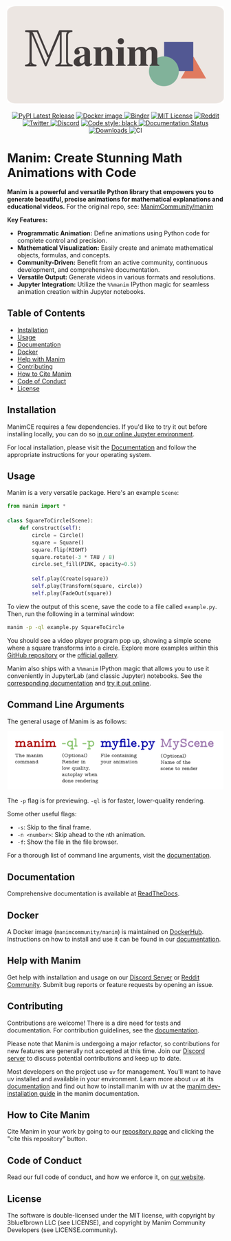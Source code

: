 <p align="center">
    <a href="https://www.manim.community/"><img src="https://raw.githubusercontent.com/ManimCommunity/manim/main/logo/cropped.png" alt="Manim Logo"></a>
    <br />
    <br />
    <a href="https://pypi.org/project/manim/"><img src="https://img.shields.io/pypi/v/manim.svg?style=flat&logo=pypi" alt="PyPI Latest Release"></a>
    <a href="https://hub.docker.com/r/manimcommunity/manim"><img src="https://img.shields.io/docker/v/manimcommunity/manim?color=%23099cec&label=docker%20image&logo=docker" alt="Docker image"> </a>
    <a href="https://mybinder.org/v2/gh/ManimCommunity/jupyter_examples/HEAD?filepath=basic_example_scenes.ipynb"><img src="https://mybinder.org/badge_logo.svg" alt="Binder"></a>
    <a href="http://choosealicense.com/licenses/mit/"><img src="https://img.shields.io/badge/license-MIT-red.svg?style=flat" alt="MIT License"></a>
    <a href="https://www.reddit.com/r/manim/"><img src="https://img.shields.io/reddit/subreddit-subscribers/manim.svg?color=orange&label=reddit&logo=reddit" alt="Reddit" href=></a>
    <a href="https://twitter.com/manim_community/"><img src="https://img.shields.io/twitter/url/https/twitter.com/cloudposse.svg?style=social&label=Follow%20%40manim_community" alt="Twitter">
    <a href="https://www.manim.community/discord/"><img src="https://img.shields.io/discord/581738731934056449.svg?label=discord&color=yellow&logo=discord" alt="Discord"></a>
    <a href="https://github.com/psf/black"><img src="https://img.shields.io/badge/code%20style-black-000000.svg" alt="Code style: black">
    <a href="https://docs.manim.community/"><img src="https://readthedocs.org/projects/manimce/badge/?version=latest" alt="Documentation Status"></a>
    <a href="https://pepy.tech/project/manim"><img src="https://pepy.tech/badge/manim/month?" alt="Downloads"> </a>
    <img src="https://github.com/ManimCommunity/manim/workflows/CI/badge.svg" alt="CI">
    <br />
</p>

# Manim: Create Stunning Math Animations with Code

**Manim is a powerful and versatile Python library that empowers you to generate beautiful, precise animations for mathematical explanations and educational videos.**  For the original repo, see:  [ManimCommunity/manim](https://github.com/ManimCommunity/manim)

**Key Features:**

*   **Programmatic Animation:** Define animations using Python code for complete control and precision.
*   **Mathematical Visualization:** Easily create and animate mathematical objects, formulas, and concepts.
*   **Community-Driven:** Benefit from an active community, continuous development, and comprehensive documentation.
*   **Versatile Output:** Generate videos in various formats and resolutions.
*   **Jupyter Integration:** Utilize the `%%manim` IPython magic for seamless animation creation within Jupyter notebooks.

## Table of Contents

*   [Installation](#installation)
*   [Usage](#usage)
*   [Documentation](#documentation)
*   [Docker](#docker)
*   [Help with Manim](#help-with-manim)
*   [Contributing](#contributing)
*   [How to Cite Manim](#how-to-cite-manim)
*   [Code of Conduct](#code-of-conduct)
*   [License](#license)

## Installation

ManimCE requires a few dependencies. If you'd like to try it out before installing locally, you can do so [in our online Jupyter environment](https://try.manim.community/).

For local installation, please visit the [Documentation](https://docs.manim.community/en/stable/installation.html) and follow the appropriate instructions for your operating system.

## Usage

Manim is a very versatile package. Here's an example `Scene`:

```python
from manim import *

class SquareToCircle(Scene):
    def construct(self):
        circle = Circle()
        square = Square()
        square.flip(RIGHT)
        square.rotate(-3 * TAU / 8)
        circle.set_fill(PINK, opacity=0.5)

        self.play(Create(square))
        self.play(Transform(square, circle))
        self.play(FadeOut(square))
```

To view the output of this scene, save the code to a file called `example.py`. Then, run the following in a terminal window:

```sh
manim -p -ql example.py SquareToCircle
```

You should see a video player program pop up, showing a simple scene where a square transforms into a circle. Explore more examples within this [GitHub repository](example_scenes) or the [official gallery](https://docs.manim.community/en/stable/examples.html).

Manim also ships with a `%%manim` IPython magic that allows you to use it conveniently in JupyterLab (and classic Jupyter) notebooks. See the [corresponding documentation](https://docs.manim.community/en/stable/reference/manim.utils.ipython_magic.ManimMagic.html) and [try it out online](https://mybinder.org/v2/gh/ManimCommunity/jupyter_examples/HEAD?filepath=basic_example_scenes.ipynb).

## Command Line Arguments

The general usage of Manim is as follows:

![manim-illustration](https://raw.githubusercontent.com/ManimCommunity/manim/main/docs/source/_static/command.png)

The `-p` flag is for previewing.  `-ql` is for faster, lower-quality rendering.

Some other useful flags:

*   `-s`: Skip to the final frame.
*   `-n <number>`: Skip ahead to the `n`th animation.
*   `-f`: Show the file in the file browser.

For a thorough list of command line arguments, visit the [documentation](https://docs.manim.community/en/stable/guides/configuration.html).

## Documentation

Comprehensive documentation is available at [ReadTheDocs](https://docs.manim.community/).

## Docker

A Docker image (`manimcommunity/manim`) is maintained on [DockerHub](https://hub.docker.com/r/manimcommunity/manim). Instructions on how to install and use it can be found in our [documentation](https://docs.manim.community/en/stable/installation/docker.html).

## Help with Manim

Get help with installation and usage on our [Discord
Server](https://www.manim.community/discord/) or [Reddit Community](https://www.reddit.com/r/manim). Submit bug reports or feature requests by opening an issue.

## Contributing

Contributions are welcome! There is a dire need for tests and documentation. For contribution guidelines, see the [documentation](https://docs.manim.community/en/stable/contributing.html).

Please note that Manim is undergoing a major refactor, so contributions for new features are generally not accepted at this time. Join our
[Discord server](https://www.manim.community/discord/) to discuss potential contributions and keep up to date.

Most developers on the project use `uv` for management. You'll want to have uv installed and available in your environment.
Learn more about `uv` at its [documentation](https://docs.astral.sh/uv/) and find out how to install manim with uv at the [manim dev-installation guide](https://docs.manim.community/en/latest/contributing/development.html) in the manim documentation.

## How to Cite Manim

Cite Manim in your work by going to our
[repository page](https://github.com/ManimCommunity/manim) and clicking the "cite this repository" button.

## Code of Conduct

Read our full code of conduct, and how we enforce it, on [our website](https://docs.manim.community/en/stable/conduct.html).

## License

The software is double-licensed under the MIT license, with copyright by 3blue1brown LLC (see LICENSE), and copyright by Manim Community Developers (see LICENSE.community).